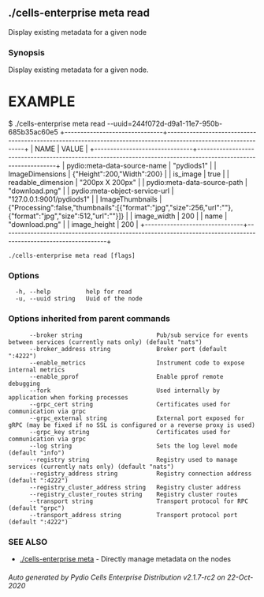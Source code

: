 ## ./cells-enterprise meta read

Display existing metadata for a given node

### Synopsis

Display existing metadata for a given node.

EXAMPLE
=======
$ ./cells-enterprise meta read --uuid=244f072d-d9a1-11e7-950b-685b35ac60e5
+-------------------------------+---------------------------------------------------------------------------------------------------------------+
|             NAME              |                                                     VALUE                                                     |
+-------------------------------+---------------------------------------------------------------------------------------------------------------+
| pydio:meta-data-source-name   | "pydiods1"                                                                                                    |
| ImageDimensions               | {"Height":200,"Width":200}                                                                                    |
| is_image                      | true                                                                                                          |
| readable_dimension            | "200px X 200px"                                                                                               |
| pydio:meta-data-source-path   | "download.png"                                                                                                |
| pydio:meta-object-service-url | "127.0.0.1:9001/pydiods1"                                                                                     |
| ImageThumbnails               | {"Processing":false,"thumbnails":[{"format":"jpg","size":256,"url":""},{"format":"jpg","size":512,"url":""}]} |
| image_width                   |                                                                                                           200 |
| name                          | "download.png"                                                                                                |
| image_height                  |                                                                                                           200 |
+-------------------------------+---------------------------------------------------------------------------------------------------------------+



```
./cells-enterprise meta read [flags]
```

### Options

```
  -h, --help          help for read
  -u, --uuid string   Uuid of the node
```

### Options inherited from parent commands

```
      --broker string                     Pub/sub service for events between services (currently nats only) (default "nats")
      --broker_address string             Broker port (default ":4222")
      --enable_metrics                    Instrument code to expose internal metrics
      --enable_pprof                      Enable pprof remote debugging
      --fork                              Used internally by application when forking processes
      --grpc_cert string                  Certificates used for communication via grpc
      --grpc_external string              External port exposed for gRPC (may be fixed if no SSL is configured or a reverse proxy is used)
      --grpc_key string                   Certificates used for communication via grpc
      --log string                        Sets the log level mode (default "info")
      --registry string                   Registry used to manage services (currently nats only) (default "nats")
      --registry_address string           Registry connection address (default ":4222")
      --registry_cluster_address string   Registry cluster address
      --registry_cluster_routes string    Registry cluster routes
      --transport string                  Transport protocol for RPC (default "grpc")
      --transport_address string          Transport protocol port (default ":4222")
```

### SEE ALSO

* [./cells-enterprise meta](./cells-enterprise-meta)	 - Directly manage metadata on the nodes

###### Auto generated by Pydio Cells Enterprise Distribution v2.1.7-rc2 on 22-Oct-2020
